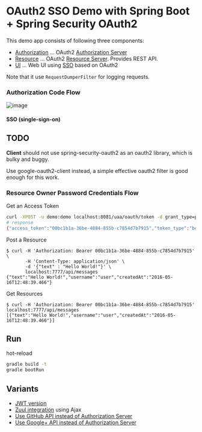 # OAuth2 SSO Demo with Spring Boot + Spring Security OAuth2

This demo app consists of following three components:

* [Authorization](auth-server) ... OAuth2 [Authorization Server](http://docs.spring.io/spring-boot/docs/current/reference/htmlsingle/#boot-features-security-oauth2-authorization-server)
* [Resource](resource) ... OAuth2 [Resource Server](http://docs.spring.io/spring-boot/docs/current/reference/htmlsingle/#boot-features-security-oauth2-resource-server). Provides REST API.
* [UI](ui) ... Web UI using [SSO](http://docs.spring.io/spring-boot/docs/current/reference/htmlsingle/#boot-features-security-oauth2-single-sign-on) based on OAuth2


Note that it use `RequestDumperFilter` for logging requests.

### Authorization Code Flow

![image](https://qiita-image-store.s3.amazonaws.com/0/1852/19969057-c8d1-e2d7-fd56-82fe784e7a36.png)

#### SSO (single-sign-on)


## TODO

**Client** should not use spring-security-oauth2 as an oauth2 library, which is bulky and buggy.

Use google-oauth2-client instead, a simple effective oauth2 filter is good enough for this work.

### Resource Owner Password Credentials Flow

Get an Access Token

```bash
curl -XPOST -u demo:demo localhost:8081/uaa/oauth/token -d grant_type=password -d username=user123 -d password=pass1234
# response
{"access_token":"00bc1b1a-36be-4884-855b-c7854d7b7915","token_type":"bearer","refresh_token":"06c522b3-66fc-4de1-9a0e-cd1765f8a0a2","expires_in":43199,"scope":"read write"}
```

Post a Resource

``` console
$ curl -H 'Authorization: Bearer 00bc1b1a-36be-4884-855b-c7854d7b7915' \
       -H 'Content-Type: application/json' \
       -d '{"text" : "Hello World!"}' \
       localhost:7777/api/messages
{"text":"Hello World!","username":"user","createdAt":"2016-05-16T12:48:39.466"}
```

Get Resources

``` console
$ curl -H 'Authorization: Bearer 00bc1b1a-36be-4884-855b-c7854d7b7915' localhost:7777/api/messages
[{"text":"Hello World!","username":"user","createdAt":"2016-05-16T12:48:39.466"}]
```

## Run
hot-reload
``` bash
gradle build -t
gradle bootRun
```

## Variants

* [JWT version](https://github.com/making/oauth2-sso-demo/tree/jwt)
* [Zuul integration](https://github.com/making/oauth2-sso-demo/tree/zuul) using Ajax
* [Use GitHub API instead of Authorization Server](https://github.com/making/oauth2-sso-demo/tree/github)
* [Use Google+ API instead of Authorization Server](https://github.com/making/oauth2-sso-demo/tree/google)
